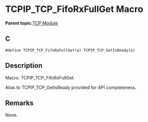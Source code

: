 # TCPIP\_TCP\_FifoRxFullGet Macro

**Parent topic:**[TCP Module](GUID-9461917B-27CE-44ED-80DB-67D963896E8F.md)

## C

```
#define TCPIP_TCP_FifoRxFullGet(a) TCPIP_TCP_GetIsReady(a)
```

## Description

Macro: TCPIP\_TCP\_FifoRxFullGet.

Alias to TCPIP\_TCP\_GetIsReady provided for API completeness.

## Remarks

None.

